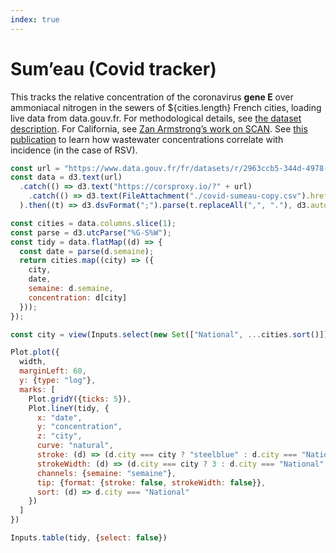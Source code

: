 ```yaml
---
index: true
---
```


# Sum’eau (Covid tracker)

This tracks the relative concentration of the coronavirus **gene E** over ammoniacal nitrogen in the sewers of ${cities.length} French cities, loading live data from data.gouv.fr. For methodological details, see [the dataset description](https://www.data.gouv.fr/fr/datasets/surveillance-du-sars-cov-2-dans-les-eaux-usees-sumeau/#/information). For California, see [Zan Armstrong’s work on SCAN](https://observablehq.com/@zanarmstrong/sewer-coronavirus-alert-network). See [this publication](https://wastewatersca1.wpenginepowered.com/wp-content/uploads/2024/03/WWSCAN_RSV_Correlation-Study_Summary.pdf) to learn how wastewater concentrations correlate with incidence (in the case of RSV).

```js
const url = "https://www.data.gouv.fr/fr/datasets/r/2963ccb5-344d-4978-bdd3-08aaf9efe514";
const data = d3.text(url)
  .catch(() => d3.text("https://corsproxy.io/?" + url)
    .catch(() => d3.text(FileAttachment("./covid-sumeau-copy.csv").href))
  ).then((t) => d3.dsvFormat(";").parse(t.replaceAll(",", "."), d3.autoType));
```

```js
const cities = data.columns.slice(1);
const parse = d3.utcParse("%G-S%W");
const tidy = data.flatMap((d) => {
  const date = parse(d.semaine);
  return cities.map((city) => ({
    city,
    date,
    semaine: d.semaine,
    concentration: d[city]
  }));
});
```

```js
const city = view(Inputs.select(new Set(["National", ...cities.sort()])));
```

```js
Plot.plot({
  width,
  marginLeft: 60,
  y: {type: "log"},
  marks: [
    Plot.gridY({ticks: 5}),
    Plot.lineY(tidy, {
      x: "date",
      y: "concentration",
      z: "city",
      curve: "natural",
      stroke: (d) => (d.city === city ? "steelblue" : d.city === "National" ? "grey" : "currentColor"),
      strokeWidth: (d) => (d.city === city ? 3 : d.city === "National" ? 1.5 : 0.25),
      channels: {semaine: "semaine"},
      tip: {format: {stroke: false, strokeWidth: false}},
      sort: (d) => d.city === "National"
    })
  ]
})
```

```js
Inputs.table(tidy, {select: false})
```
